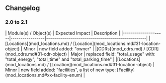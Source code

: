 ## Changelog

### 2.0 to 2.1

<div><!-- ---------------------------------------------------------------------------- --></div>
| Module(s) / Object(s) | Expected Impact | Description                                      |
|---------------------|-----------------|--------------------------------------------------|
|[Locations](mod_locations.md) / [Location](mod_locations.md#31-location-object) | Minor | new field added: "owner" |
|[CDRs](mod_cdrs.md) / [CDR](mod_cdrs.md#31-cdr-object)                          | Major | replaced field: "total_usage" with: "total_energy", "total_time" and "total_parking_time" |
|[Locations](mod_locations.md) / [Location](mod_locations.md#31-location-object) | Minor | new field added: "facilities", a list of new type: [Facility](mod_locations.md#xx-facility-enum) |
<div><!-- ---------------------------------------------------------------------------- --></div>

